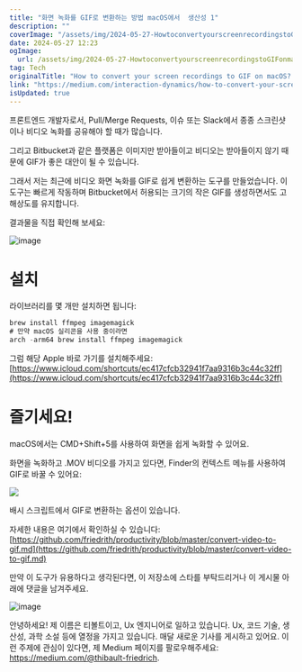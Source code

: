 ```yaml
---
title: "화면 녹화를 GIF로 변환하는 방법 macOS에서  생산성 1"
description: ""
coverImage: "/assets/img/2024-05-27-HowtoconvertyourscreenrecordingstoGIFonmacOSProductivity1_0.png"
date: 2024-05-27 12:23
ogImage:
  url: /assets/img/2024-05-27-HowtoconvertyourscreenrecordingstoGIFonmacOSProductivity1_0.png
tag: Tech
originalTitle: "How to convert your screen recordings to GIF on macOS? — Productivity #1"
link: "https://medium.com/interaction-dynamics/how-to-convert-your-screen-recordings-to-gif-on-macos-productivity-1-781dbe56fe5c"
isUpdated: true
---
```


프론트엔드 개발자로서, Pull/Merge Requests, 이슈 또는 Slack에서 종종 스크린샷이나 비디오 녹화를 공유해야 할 때가 많습니다.

그리고 Bitbucket과 같은 플랫폼은 이미지만 받아들이고 비디오는 받아들이지 않기 때문에 GIF가 좋은 대안이 될 수 있습니다.

그래서 저는 최근에 비디오 화면 녹화를 GIF로 쉽게 변환하는 도구를 만들었습니다. 이 도구는 빠르게 작동하며 Bitbucket에서 허용되는 크기의 작은 GIF를 생성하면서도 고해상도를 유지합니다.

결과물을 직접 확인해 보세요:

<div class="content-ad"></div>

![image](https://miro.medium.com/v2/resize:fit:1400/1*m8Y5EaajsmCXSZuswBiHCw.gif)

# 설치

라이브러리를 몇 개만 설치하면 됩니다:

```js
brew install ffmpeg imagemagick
# 만약 macOS 실리콘을 사용 중이라면
arch -arm64 brew install ffmpeg imagemagick
```

<div class="content-ad"></div>

그럼 해당 Apple 바로 가기를 설치해주세요: [https://www.icloud.com/shortcuts/ec417cfcb32941f7aa9316b3c44c32ff](https://www.icloud.com/shortcuts/ec417cfcb32941f7aa9316b3c44c32ff)

# 즐기세요!

macOS에서는 CMD+Shift+5를 사용하여 화면을 쉽게 녹화할 수 있어요.

화면을 녹화하고 .MOV 비디오를 가지고 있다면, Finder의 컨텍스트 메뉴를 사용하여 GIF로 바꿀 수 있어요:

<div class="content-ad"></div>

<div>
  <img src="/assets/img/2024-05-27-HowtoconvertyourscreenrecordingstoGIFonmacOSProductivity1_0.png" />
</div>

배시 스크립트에서 GIF로 변환하는 옵션이 있습니다.

자세한 내용은 여기에서 확인하실 수 있습니다: [https://github.com/friedrith/productivity/blob/master/convert-video-to-gif.md](https://github.com/friedrith/productivity/blob/master/convert-video-to-gif.md)

만약 이 도구가 유용하다고 생각된다면, 이 저장소에 스타를 부탁드리거나 이 게시물 아래에 댓글을 남겨주세요.

<div class="content-ad"></div>

![image](https://miro.medium.com/v2/0*n3UdPtw5l6xSikMW.gif)

안녕하세요! 제 이름은 티볼트이고, Ux 엔지니어로 일하고 있습니다. Ux, 코드 기술, 생산성, 과학 소설 등에 열정을 가지고 있습니다. 매달 새로운 기사를 게시하고 있어요. 이런 주제에 관심이 있다면, 제 Medium 페이지를 팔로우해주세요: https://medium.com/@thibault-friedrich.
